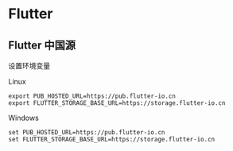 # Flutter

## Flutter 中国源

设置环境变量

Linux

```shell script
export PUB_HOSTED_URL=https://pub.flutter-io.cn
export FLUTTER_STORAGE_BASE_URL=https://storage.flutter-io.cn
```

Windows

```shell script
set PUB_HOSTED_URL=https://pub.flutter-io.cn
set FLUTTER_STORAGE_BASE_URL=https://storage.flutter-io.cn
```
